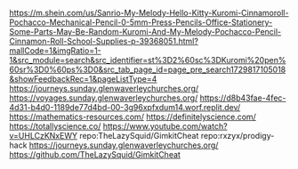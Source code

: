 https://m.shein.com/us/Sanrio-My-Melody-Hello-Kitty-Kuromi-Cinnamoroll-Pochacco-Mechanical-Pencil-0-5mm-Press-Pencils-Office-Stationery-Some-Parts-May-Be-Random-Kuromi-And-My-Melody-Pochacco-Pencil-Cinnamon-Roll-School-Supplies-p-39368051.html?mallCode=1&imgRatio=1-1&src_module=search&src_identifier=st%3D2%60sc%3DKuromi%20pen%60sr%3D0%60ps%3D0&src_tab_page_id=page_pre_search1729817105018&showFeedbackRec=1&pageListType=4
https://journeys.sunday.glenwaverleychurches.org/
https://voyages.sunday.glenwaverleychurches.org/
https://d8b43fae-4fec-4d31-b4d0-1189de77d4bd-00-3g96xpfxdum14.worf.replit.dev/
https://mathematics-resources.com/
https://definitelyscience.com/
https://totallyscience.co/
https://www.youtube.com/watch?v=UHLCzKNxEWY
repo:TheLazySquid/GimkitCheat 
repo:rxzyx/prodigy-hack 
https://journeys.sunday.glenwaverleychurches.org/
https://github.com/TheLazySquid/GimkitCheat
